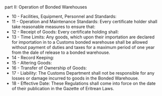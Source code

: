part II: Operation of Bonded Warehouses

<ul>
			<li>10 - Facilities, Equipment, Personnel and Standards: <ul>
			</ul></li>			<li>11 - Operation and Maintenance Standards: Every certificate holder shall take reasonable measures to ensure that: <ul>
			</ul></li>			<li>12 - Receipt of Goods: Every certificate holding shall:<ul>
			</ul></li>			<li>13 - Time Limits: Any goods, which upon their importation are declared for importation in to a Customs bonded warehouse shall be allowed without payment of duties and taxes for a maximum period of one year from the dale of release to a bonded warehouse. <ul>
			</ul></li>			<li>14 - Record Keeping: <ul>
			</ul></li>			<li>15 - Altering Goods: <ul>
			</ul></li>			<li>16 - Transfer of Ownership of Goods: <ul>
			</ul></li>			<li>17 - Liability: The Customs Department shall not be responsible for any losses or damage incurred to goods in the Bonded Warehouse.<ul>
			</ul></li>			<li>18 - Effective Date: These Regulations shall come into force on the date of their publication in the Gazette of Eritrean Laws. <ul>
			</ul></li></ul>